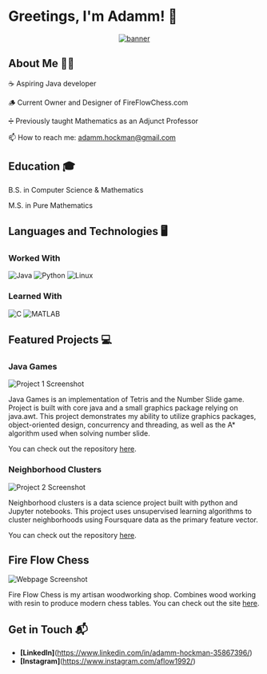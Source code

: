 # Greetings, I'm Adamm! 👋

<p align="center">
  <a href="https://lh3.googleusercontent.com/pw/AP1GczNSasJB3oAVvCLBTPqsCku32_ACFnzI2kUawvLDLmPxlU2unv6DbeviKUBod8xqk7mUVRC0KdYkp5Vn40f0ijqTE01srTw1QKd5TkXEWdTCk8MJ-69T=w2400?source=screenshot.guru"> <img src="https://lh3.googleusercontent.com/pw/AP1GczNSasJB3oAVvCLBTPqsCku32_ACFnzI2kUawvLDLmPxlU2unv6DbeviKUBod8xqk7mUVRC0KdYkp5Vn40f0ijqTE01srTw1QKd5TkXEWdTCk8MJ-69T=w600-h315-p-k" alt="banner" class="center"> </a>
</p>


## About Me 🧑‍💻

☕ Aspiring Java developer

🪵 Current Owner and Designer of FireFlowChess.com

➗ Previously taught Mathematics as an Adjunct Professor

📫 How to reach me: adamm.hockman@gmail.com


## Education 🎓

B.S. in Computer Science & Mathematics

M.S. in Pure Mathematics


## Languages and Technologies 🖥️
 
### Worked With

![Java](https://img.shields.io/badge/-Java-E34F26?style=flat-square&logo=html5&logoColor=white)
![Python](https://img.shields.io/badge/-Python-1572B6?style=flat-square&logo=css3&logoColor=white)
![Linux](https://img.shields.io/badge/-Linux-F7DF1E?style=flat-square&logo=javascript&logoColor=black)


### Learned With

![C](https://img.shields.io/badge/-C-61DAFB?style=flat-square&logo=react&logoColor=black)
![MATLAB](https://img.shields.io/badge/-MATLAB-339933?style=flat-square&logo=node.js&logoColor=white)


## Featured Projects 💻

### Java Games

![Project 1 Screenshot](project_1_screenshot_url)

Java Games is an implementation of Tetris and the Number Slide game. Project is built with core java and a small graphics package relying on java.awt. This project demonstrates my ability to utilize graphics packages, object-oriented design, concurrency and threading, as well as the A* algorithm used when solving number slide. 

You can check out the repository [here](https://github.com/adammhockman/java-games).


### Neighborhood Clusters

![Project 2 Screenshot](neighborhood-clusters_screenshot_url)

Neighborhood clusters is a data science project built with python and Jupyter notebooks. This project uses unsupervised learning algorithms to cluster neighborhoods using Foursquare data as the primary feature vector. 

You can check out the repository [here](https://github.com/adammhockman/neighborhood-clusters).


## Fire Flow Chess

![Webpage Screenshot](fireflowchess_screenshot_url)

Fire Flow Chess is my artisan woodworking shop. Combines wood working with resin to produce modern chess tables. You can check out the site [here](https://fireflowchess.com/).


## Get in Touch 📬

- **[LinkedIn]**(https://www.linkedin.com/in/adamm-hockman-35867396/)
- **[Instagram]**(https://www.instagram.com/aflow1992/)
